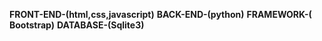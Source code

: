 **FRONT-END-(html,css,javascript)**
**BACK-END-(python)**
**FRAMEWORK-( Bootstrap)**
**DATABASE-(Sqlite3)**
